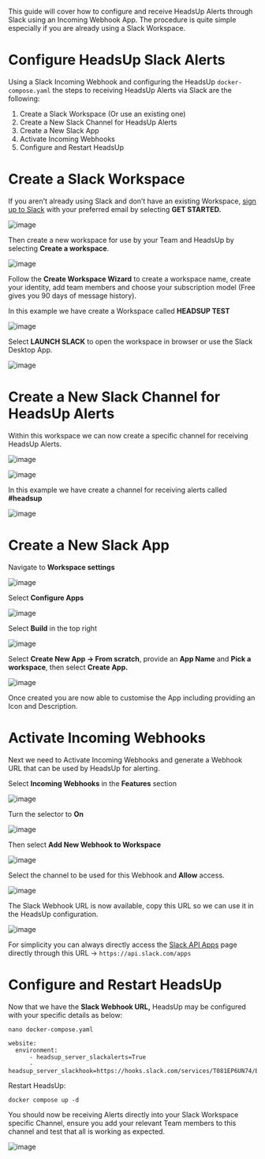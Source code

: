 This guide will cover how to configure and receive HeadsUp Alerts through Slack using an Incoming Webhook App. The procedure is quite simple especially if you are already using a Slack Workspace.

# Configure HeadsUp Slack Alerts

Using a Slack Incoming Webhook and configuring the HeadsUp  `docker-compose.yaml`  the steps to receiving HeadsUp Alerts via Slack are the following:

1.  Create a Slack Workspace (Or use an existing one)
2.  Create a New Slack Channel for HeadsUp Alerts
3.  Create a New Slack App
4.  Activate Incoming Webhooks
5.  Configure and Restart HeadsUp

# Create a Slack Workspace

If you aren't already using Slack and don’t have an existing Workspace,  [sign up to Slack](https://slack.com/)  with your preferred email by selecting  **GET STARTED.**

![image](https://github.com/user-attachments/assets/6849cfbe-3871-42ff-9004-85a46ae87b88)

Then create a new workspace for use by your Team and HeadsUp by selecting  **Create a workspace**.

![image](https://github.com/user-attachments/assets/32ee6025-771c-4227-96cb-935cfa2376ba)

Follow the  **Create Workspace Wizard**  to create a workspace name, create your identity, add team members and choose your subscription model (Free gives you 90 days of message history).

In this example we have create a Workspace called  **HEADSUP TEST**

![image](https://github.com/user-attachments/assets/17d9c13c-6e14-402a-afe6-bd0a06c85f88)

Select  **LAUNCH SLACK**  to open the workspace in browser or use the Slack Desktop App.

![image](https://github.com/user-attachments/assets/9226a594-3e75-4db2-be77-b316cf1fef7f)

# Create a New Slack Channel for HeadsUp Alerts

Within this workspace we can now create a specific channel for receiving HeadsUp Alerts.

![image](https://github.com/user-attachments/assets/3a167cc3-9ed3-49b5-bfe4-ab9ea88ab60b)

![image](https://github.com/user-attachments/assets/674a7833-b8bb-4589-84be-5479092107c2)

In this example we have create a channel for receiving alerts called  **#headsup**

![image](https://github.com/user-attachments/assets/87b45b99-630e-4c94-924a-1bb1491114fc)

# Create a New Slack App

Navigate to  **Workspace settings**

![image](https://github.com/user-attachments/assets/8ae2c057-c230-4a00-aab6-9ad1bcfa4080)

Select  **Configure Apps**

![image](https://github.com/user-attachments/assets/f13ce00c-78df-48de-8402-462d1ffddf94)

Select  **Build**  in the top right

![image](https://github.com/user-attachments/assets/adadc0d8-82f3-4972-a04a-cd9243da193d)

Select  **Create New App -> From scratch**,  provide an  **App Name**  and  **Pick a workspace**, then select  **Create App.**

![image](https://github.com/user-attachments/assets/8c04c201-d7f2-450d-9a79-800750339ec2)

Once created you are now able to customise the App including providing an Icon and Description.

# Activate Incoming Webhooks

Next we need to Activate Incoming Webhooks and generate a Webhook URL that can be used by HeadsUp for alerting.

Select  **Incoming Webhooks** in the **Features**  section

![image](https://github.com/user-attachments/assets/f6ce2d56-4a22-4e07-ba73-b062b7095e81)

Turn the selector to  **On**

![image](https://github.com/user-attachments/assets/4235783a-7df3-4665-a148-d6c7ec3b1e39)

Then select  **Add New Webhook to Workspace**

![image](https://github.com/user-attachments/assets/4391a59b-716b-48d6-869b-fa12aaa64aa6)

Select the channel to be used for this Webhook and  **Allow**  access.

![image](https://github.com/user-attachments/assets/3dde1035-1a9a-40f1-a920-5b85c589af57)

The Slack Webhook URL is now available, copy this URL so we can use it in the HeadsUp configuration.

![image](https://github.com/user-attachments/assets/a2111150-7e9c-4677-9394-22348948049b)

For simplicity you can always directly access the  [Slack API Apps](https://api.slack.com/apps)  page directly through this URL -> ```https://api.slack.com/apps```

# Configure and Restart HeadsUp

Now that we have the  **Slack Webhook URL,** HeadsUp may be configured with your specific details as below:

```
nano docker-compose.yaml  
  
website:  
  environment:  
      - headsup_server_slackalerts=True  
      - headsup_server_slackhook=https://hooks.slack.com/services/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
```

Restart HeadsUp:

```
docker compose up -d
```

You should now be receiving Alerts directly into your Slack Workspace specific Channel, ensure you add your relevant Team members to this channel and test that all is working as expected.

![image](https://github.com/user-attachments/assets/64ddf75b-5f03-43c5-bb8c-78b0826552c0)
